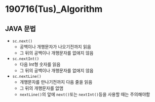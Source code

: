 # 190716(Tus)_Algorithm

## JAVA 문법

- `sc.next()`
  - 공백이나 개행문자가 나오기전까지 읽음
  - 그 뒤의 공백이나 개행문자를 없애지 않음
- `sc.nextInt()`
  - 다음 Int형 숫자를 읽음
  - 그 뒤의 공백이나 개행문자를 없애지 않음
- `sc.nextLine()`
  - 개행문자를 만나기전까지 다음 줄을 읽음
  - 그 뒤의 개행문자를 없앰
  - `nextLine()`의 앞에 `next()`또는 `nextInt()`등을 사용할 때는 주의해야함